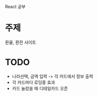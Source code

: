 React 공부

# 주제

환율, 환전 사이트

# TODO

-   나라선택, 금액 입력 -> 각 카드에서 정보 출력
-   각 카드마다 로딩중 효과
-   카드 눌렀을 때 디테일카드 오픈
